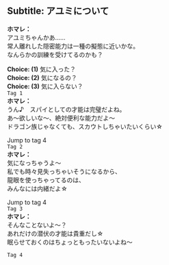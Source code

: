 # 

  
## Subtitle: アユミについて
  
**ホマレ：**  
アユミちゃんかあ……  
常人離れした隠密能力は一種の擬態に近いかな。  
なんらかの訓練を受けてるのかも？  
  
**Choice: (1)**  気に入った？  
**Choice: (2)**  気になるの？  
**Choice: (3)**  気に入らない？  
`Tag 1`  
**ホマレ：**  
うん♪　スパイとしての才能は完璧だよね。  
あ～欲しいな～、絶対便利な能力だよ～  
ドラゴン族じゃなくても、スカウトしちゃいたいくらい☆  
  
Jump to tag 4  
`Tag 2`  
**ホマレ：**  
気になっちゃうよ～  
私でも時々見失っちゃいそうになるから、  
龍眼を使っちゃってるのは、  
みんなには内緒だよ☆  
  
Jump to tag 4  
`Tag 3`  
**ホマレ：**  
そんなことないよ～？  
あれだけの潜伏の才能は貴重だし☆  
眠らせておくのはちょっともったいないよね～  
  
`Tag 4`  
